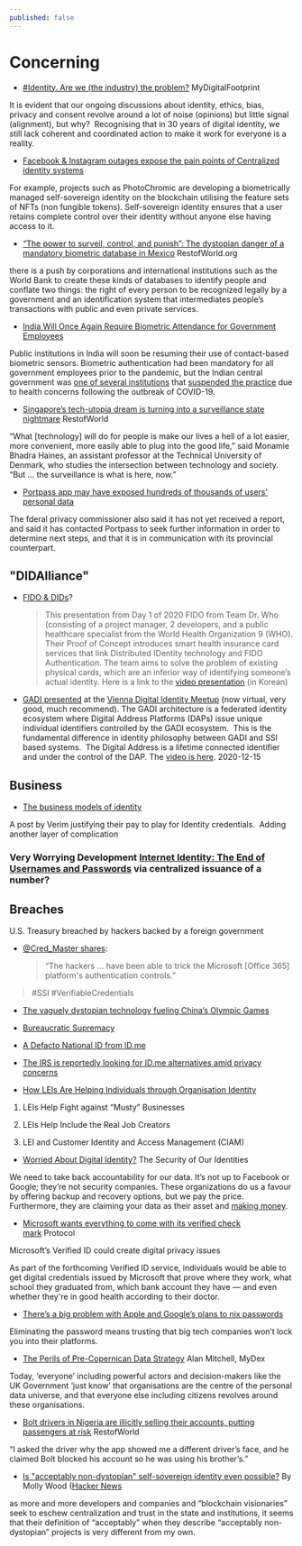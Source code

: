 ```yaml
---
published: false
---
```


# Concerning

* [#Identity. Are we (the industry) the problem?](https://www.mydigitalfootprint.com/2021/08/identity-are-we-industry-problem.html) MyDigitalFootprint

It is evident that our ongoing discussions about identity, ethics, bias, privacy and consent revolve around a lot of noise (opinions) but little signal (alignment), but why?  Recognising that in 30 years of digital identity, we still lack coherent and coordinated action to make it work for everyone is a reality.

* [Facebook & Instagram outages expose the pain points of Centralized identity systems](https://blockchainmagazine.net/facebook-instagram-outages-expose-the-pain-points-of-centralized-identity-systems/)

For example, projects such as PhotoChromic are developing a biometrically managed self-sovereign identity on the blockchain utilising the feature sets of NFTs (non fungible tokens). Self-sovereign identity ensures that a user retains complete control over their identity without anyone else having access to it.


* [“The power to surveil, control, and punish”: The dystopian danger of a mandatory biometric database in Mexico](https://restofworld.org/2021/the-dystopian-danger-of-a-mandatory-biometric-database-in-mexico/) RestofWorld.org

there is a push by corporations and international institutions such as the World Bank to create these kinds of databases to identify people and conflate two things: the right of every person to be recognized legally by a government and an identification system that intermediates people’s transactions with public and even private services.

* [India Will Once Again Require Biometric Attendance for Government Employees](https://findbiometrics.com/india-will-once-again-require-biometric-attendance-government-employees-110505/)

Public institutions in India will soon be resuming their use of contact-based biometric sensors. Biometric authentication had been mandatory for all government employees prior to the pandemic, but the Indian central government was [one of several institutions](https://findbiometrics.com/biometrics-news-hyderabad-punjab-join-governments-banning-fingerprint-based-biometrics-amid-fears-covid-19-030602/) that [suspended the practice](https://findbiometrics.com/authorities-in-pakistan-india-suspend-biometric-attendance-systems-over-covid-19-concerns-902281/) due to health concerns following the outbreak of COVID-19.
* [Singapore’s tech-utopia dream is turning into a surveillance state nightmare](https://restofworld.org/2021/singapores-tech-utopia-dream-is-turning-into-a-surveillance-state-nightmare/) RestofWorld

“What [technology] will do for people is make our lives a hell of a lot easier, more convenient, more easily able to plug into the good life,” said Monamie Bhadra Haines, an assistant professor at the Technical University of Denmark, who studies the intersection between technology and society. “But … the surveillance is what is here, now.”

* [Portpass app may have exposed hundreds of thousands of users' personal data](https://ca.news.yahoo.com/portpass-app-may-exposed-hundreds-172257702.html)

The fderal privacy commissioner also said it has not yet received a report, and said it has contacted Portpass to seek further information in order to determine next steps, and that it is in communication with its provincial counterpart.

## "DIDAlliance"

* [FIDO & DIDs](https://fidoalliance.org/2020-fido-hackathon-in-korea-introducing-the-top-5-winners/)?
  > This presentation from Day 1 of 2020 FIDO from Team Dr. Who (consisting of a project manager, 2 developers, and a public healthcare specialist from the World Health Organization 9 (WHO). Their Proof of Concept introduces smart health insurance card services that link Distributed IDentity technology and FIDO Authentication. The team aims to solve the problem of existing physical cards, which are an inferior way of identifying someone’s actual identity.
Here is a link to the [video presentation](https://www.youtube.com/watch?v=Zj44RIwgidY&feature=youtu.be) (in Korean)
* [GADI presented](https://www.thedinglegroup.com/blog/2020/12/15/gadi-and-the-did-alliance) at the [Vienna Digital Identity Meetup](https://www.meetup.com/Vienna-Digital-Identity-Meetup/) (now virtual, very good, much recommend). The GADI architecture is a federated identity ecosystem where Digital Address Platforms (DAPs) issue unique individual identifiers controlled by the GADI ecosystem.  This is the fundamental difference in identity philosophy between GADI and SSI based systems.  The Digital Address is a lifetime connected identifier and under the control of the DAP. The [video is here](https://vimeo.com/491079655). 2020-12-15

## Business
* [The business models of identity](https://blog.verim.id/the-business-models-of-identity-bb3336773727)

A post by Verim justifying their pay to play for Identity credentials.  Adding another layer of complication
### Very Worrying Development [Internet Identity: The End of Usernames and Passwords](https://medium.com/dfinity/internet-identity-the-end-of-usernames-and-passwords-ff45e4861bf7) via centralized issuance of a number?

## Breaches 
U.S. Treasury breached by hackers backed by a foreign government

* [@Cred_Master shares](https://news.trust.org/item/20201213175137-8vsfr/):
  > “The hackers ... have been able to trick the Microsoft [Office 365] platform's authentication controls.”
> 
> #SSI #VerifiableCredentials

* [The vaguely dystopian technology fueling China’s Olympic Games](https://restofworld.org/2022/the-technology-fueling-beijing-olympic-games/)

* [Bureaucratic Supremacy](https://www.moxytongue.com/2022/02/bureaucratic-supremacy.html)

* [A Defacto National ID from ID.me](https://www.windley.com/archives/2022/02/a_defacto_national_id_from_idme.shtml)

* [The IRS is reportedly looking for ID.me alternatives amid privacy concerns](https://www.theverge.com/2022/1/29/22907853/irs-idme-facial-recognition-alternatives-privacy-concerns)

* [How LEIs Are Helping Individuals through Organisation Identity](https://www.ubisecure.com/legal-entity-identifier-lei/helping-individuals-through-organisation-identity/)

1. LEIs Help Fight against “Musty” Businesses

2. LEIs Help Include the Real Job Creators

3. LEI and Customer Identity and Access Management (CIAM)


* [Worried About Digital Identity?](https://www.continuumloop.com/worried-about-digital-identity/) The Security of Our Identities

We need to take back accountability for our data. It’s not up to Facebook or Google; they’re not security companies. These organizations do us a favour by offering backup and recovery options, but we pay the price. Furthermore, they are claiming your data as their asset and [making money](https://www.privacytrust.com/blog/how-facebook-makes-money-from-personal-data.html).

* [Microsoft wants everything to come with its verified check mark](https://www.protocol.com/bulletins/microsoft-verified-id-digital-privacy) Protocol

Microsoft’s Verified ID could create digital privacy issues

As part of the forthcoming Verified ID service, individuals would be able to get digital credentials issued by Microsoft that prove where they work, what school they graduated from, which bank account they have — and even whether they're in good health according to their doctor.

* [There’s a big problem with Apple and Google’s plans to nix passwords](https://www.fastcompany.com/90755838/theres-a-big-problem-with-apple-and-googles-plans-to-nix-passwords)

Eliminating the password means trusting that big tech companies won’t lock you into their platforms.

* [The Perils of Pre-Copernican Data Strategy](https://medium.com/mydex/the-perils-of-pre-copernican-data-strategy-974827845585) Alan Mitchell, MyDex

Today, ‘everyone’ including powerful actors and decision-makers like the UK Government ‘just know’ that organisations are the centre of the personal data universe, and that everyone else including citizens revolves around these organisations.

* [Bolt drivers in Nigeria are illicitly selling their accounts, putting passengers at risk](https://restofworld.org/2022/bolt-drivers-in-nigeria-are-illicitly-selling-their-accounts-putting-passengers-at-risk/) RestofWorld

“I asked the driver why the app showed me a different driver’s face, and he claimed Bolt blocked his account so he was using his brother’s.”

* [Is "acceptably non-dystopian" self-sovereign identity even possible?](https://blog.mollywhite.net/is-acceptably-non-dystopian-self-sovereign-identity-even-possible/) By Molly Wood ([Hacker News](https://news.ycombinator.com/item?id=31701601)

as more and more developers and companies and “blockchain visionaries” seek to eschew centralization and trust in the state and institutions, it seems that their definition of “acceptably” when they describe “acceptably non-dystopian” projects is very different from my own.
